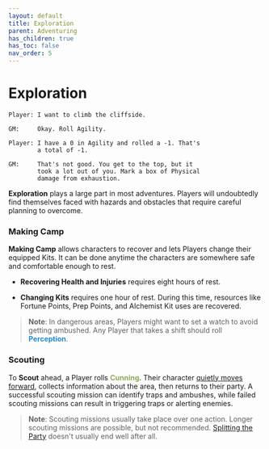 ```yaml
---
layout: default
title: Exploration
parent: Adventuring
has_children: true
has_toc: false
nav_order: 5
---
```


# Exploration

    Player: I want to climb the cliffside.

    GM:     Okay. Roll Agility.

    Player: I have a 0 in Agility and rolled a -1. That's
            a total of -1.

    GM:     That's not good. You get to the top, but it
            took a lot out of you. Mark a box of Physical
            damage from exhaustion.

**Exploration** plays a large part in most adventures. Players will undoubtedly
find themselves faced with hazards and obstacles that require careful planning
to overcome.

### Making Camp

**Making Camp** allows characters to recover and lets Players change their equipped Kits. It can be done anytime the characters are somewhere safe and comfortable enough to rest.

- **Recovering Health and Injuries** requires eight hours of rest.

- **Changing Kits** requires one hour of rest. During this time, resources like Fortune Points, Prep Points, and Alchemist Kit uses are recovered.

> **Note**: In dangerous areas, Players might want to set a watch to avoid getting ambushed. Any Player that takes a shift should roll **<span style="color: #268bd2">Perception</span>**.

### Scouting

To **Scout** ahead, a Player rolls **<span style="color: #90a959">Cunning</span>**. Their character [quietly moves forward](stealth.md), collects information about the area, then returns to their party. A successful scouting mission can identify traps and ambushes, while failed scouting missions can result in triggering traps or alerting enemies.

> **Note**: Scouting missions usually take place over one action. Longer scouting missions are possible, but not recommended. [Splitting the Party](https://tvtropes.org/pmwiki/pmwiki.php/Main/NeverSplitTheParty) doesn't usually end well after all.
